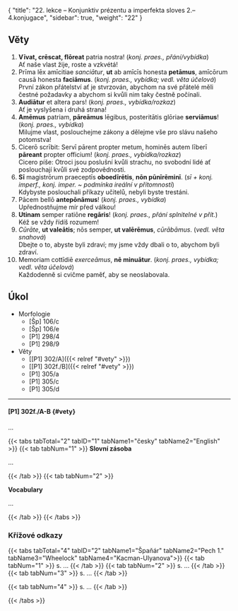 {
    "title": "22. lekce – Konjunktiv prézentu a imperfekta sloves 2.–4.konjugace",
    "sidebar": true,
    "weight": "22"
}

## Věty

1. **Vīvat, crēscat, flōreat** patria nostra!  (*konj. praes., přání/vybídka*)  
   Ať naše vlast žije, roste a vzkvétá!  
2. Prīma lēx amīcitiae *sanciātur*, **ut** ab amīcīs honesta **petāmus**, amīcōrum causā honesta **faciāmus**. (*konj. praes., vybídka; vedl. věta účelová*)  
   První zákon přátelství ať je stvrzován, abychom na své přátelé měli čestné požadavky a abychom si kvůli nim taky čestně počínali.   
3. **Audiātur** et altera pars! (*konj. praes., vybídka/rozkaz*)  
   Ať je vyslyšena i druhá strana!
4. **Amēmus** patriam, **pāreāmus** lēgibus, posteritātis glōriae **serviāmus**! (*konj. praes., vybídka*)  
   Milujme vlast, poslouchejme zákony a dělejme vše pro slávu našeho potomstva! 
5. Cicerō scrībit: Servī pārent propter metum, hominēs autem līberī **pāreant** propter officium! (*konj. praes., vybídka/rozkaz*)  
   Cicero píše: Otroci jsou poslušní kvůli strachu, no svobodní lidé ať poslouchají kvůli své zodpovědnosti. 
6. **Sī** magistrōrum praeceptīs **oboedīrētis**, **nōn pūnīrēminī**. (*sī + konj. imperf., konj. imper. ~ podmínka ireální v přítomnosti*)  
   Kdybyste poslouchali příkazy učitelů, nebyli byste trestáni. 
7. Pācem bellō **antepōnāmus**! (*konj. praes., vybídka*)  
   Upřednostňujme mír před válkou!
8. **Utinam** semper ratiōne **regāris**! (*konj. praes., přání splnitelné v přít.*)  
   Kéž se vždy řídíš rozumem! 
9. *Cūrāte*, **ut valeātis**; nōs semper, **ut valērēmus**, *cūrābāmus*. (*vedl. věta snahová*)  
   Dbejte o to, abyste byli zdraví; my jsme vždy dbali o to, abychom byli zdraví. 
10. Memoriam cottīdiē *exerceāmus*, **nē minuātur**. (*konj. praes., vybídka; vedl. věta účelová*)  
    Každodenně si cvičme paměť, aby se neoslabovala. 



## Úkol

- Morfologie
  - [Šp] 106/c
  - [Šp] 106/e
  - [P1] 298/4
  - [P1] 298/9
- Věty
  - [[P1] 302/A]({{< relref "#vety" >}}) 
  - [[P1] 302f./B]({{< relref "#vety" >}})  
  - [P1] 305/a
  - [P1] 305/c
  - [P1] 305/d

---



#### [P1] 302f./A-B {#vety} 

...

{{< tabs tabTotal="2" tabID="1" tabName1="česky" tabName2="English" >}}
{{< tab tabNum="1" >}}
**Slovní zásoba**

...

{{< /tab >}}
{{< tab tabNum="2" >}}

**Vocabulary** 

...

{{< /tab >}}
{{< /tabs >}}





### Křížové odkazy  

{{< tabs tabTotal="4" tabID="2" tabName1="Špaňár" tabName2="Pech 1." tabName3="Wheelock" tabName4="Kacman-Ulyanova">}}
{{< tab tabNum="1" >}}
s. ...
{{< /tab >}}
{{< tab tabNum="2" >}}
s. ...
{{< /tab >}}
{{< tab tabNum="3" >}}
s. ...
{{< /tab >}}

{{< tab tabNum="4" >}}
s. ...
{{< /tab >}}

{{< /tabs >}}





